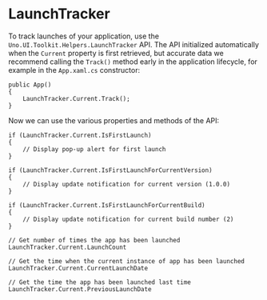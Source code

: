 # LaunchTracker

To track launches of your application, use the `Uno.UI.Toolkit.Helpers.LaunchTracker` API. The API initialized automatically when the `Current` property is first retrieved, but accurate data we recommend calling the `Track()` method early in the application lifecycle, for example in the `App.xaml.cs` constructor:

```
public App()
{
    LaunchTracker.Current.Track();
}
```

Now we can use the various properties and methods of the API:

```
if (LaunchTracker.Current.IsFirstLaunch)
{
    // Display pop-up alert for first launch
}

if (LaunchTracker.Current.IsFirstLaunchForCurrentVersion)
{
    // Display update notification for current version (1.0.0)
}

if (LaunchTracker.Current.IsFirstLaunchForCurrentBuild)
{
    // Display update notification for current build number (2)
}

// Get number of times the app has been launched
LaunchTracker.Current.LaunchCount

// Get the time when the current instance of app has been launched
LaunchTracker.Current.CurrentLaunchDate

// Get the time the app has been launched last time
LaunchTracker.Current.PreviousLaunchDate
```